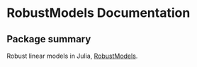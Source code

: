 # RobustModels Documentation

## Package summary
Robust linear models in Julia, [RobustModels](https://github.com/getzze/RobustModels.jl).
